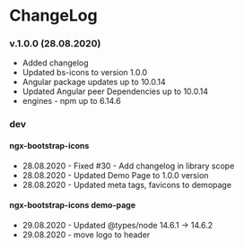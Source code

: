 # ChangeLog

### v.1.0.0 (28.08.2020)

* Added changelog
* Updated bs-icons to version 1.0.0
* Angular package updates up to 10.0.14
* Updated Angular peer Dependencies up to 10.0.14
* engines - npm up to 6.14.6

### dev
  #### ngx-bootstrap-icons
 * 28.08.2020 - Fixed #30 - Add changelog in library scope
 * 28.08.2020 - Updated Demo Page to 1.0.0 version
 * 28.08.2020 - Updated meta tags, favicons to demopage

#### ngx-bootstrap-icons demo-page
 * 29.08.2020 - Updated @types/node  14.6.1  →  14.6.2
 * 29.08.2020 - move logo to header
